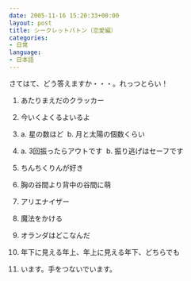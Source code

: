 ```yaml
---
date: 2005-11-16 15:20:33+00:00
layout: post
title: シークレットバトン（恋愛編）
categories:
- 日常
language:
- 日本語
---
```


さてはて、どう答えますか・・・。れっつとらい！



 	
  1. あたりまえだのクラッカー

 	
  2. 今いくよくるよいるよ

 	
  3. a. 星の数ほど  b. 月と太陽の個数くらい

 	
  4. a. 3回振ったらアウトです  b. 振り逃げはセーフです

 	
  5. ちんちくりんが好き

 	
  6. 胸の谷間より背中の谷間に萌

 	
  7. アリエナイザー

 	
  8. 魔法をかける

 	
  9. オランダはどこなんだ

 	
  10. 年下に見える年上、年上に見える年下、どちらでも

 	
  11. います。手をつないでいます。


